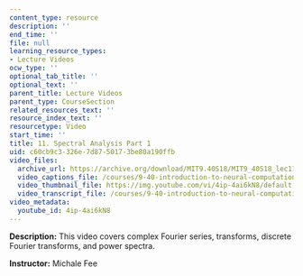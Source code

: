 ```yaml
---
content_type: resource
description: ''
end_time: ''
file: null
learning_resource_types:
- Lecture Videos
ocw_type: ''
optional_tab_title: ''
optional_text: ''
parent_title: Lecture Videos
parent_type: CourseSection
related_resources_text: ''
resource_index_text: ''
resourcetype: Video
start_time: ''
title: 11. Spectral Analysis Part 1
uid: c60cb9c3-326e-7d87-5017-3be80a190ffb
video_files:
  archive_url: https://archive.org/download/MIT9.40S18/MIT9_40S18_lec11_300k.mp4
  video_captions_file: /courses/9-40-introduction-to-neural-computation-spring-2018/c5c968e9ccc854a2afa4d88257769a49_4ip-4ai6kN8.vtt
  video_thumbnail_file: https://img.youtube.com/vi/4ip-4ai6kN8/default.jpg
  video_transcript_file: /courses/9-40-introduction-to-neural-computation-spring-2018/668b8d0dcf6d21c341e5f77b72250766_4ip-4ai6kN8.pdf
video_metadata:
  youtube_id: 4ip-4ai6kN8
---
```


**Description:** This video covers complex Fourier series, transforms, discrete Fourier transforms, and power spectra.

**Instructor:** Michale Fee



